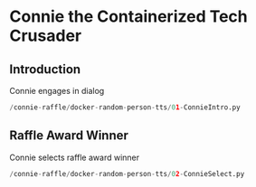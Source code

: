 # Connie the Containerized Tech Crusader

## Introduction

Connie engages in dialog

````python
/connie-raffle/docker-random-person-tts/01-ConnieIntro.py
````

## Raffle Award Winner

Connie selects raffle award winner

````python
/connie-raffle/docker-random-person-tts/02-ConnieSelect.py
````
